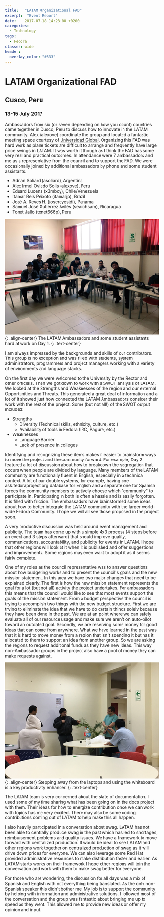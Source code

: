 ```yaml
---
title:   "LATAM Organizational FAD"
excerpt:  "Event Report"
date:    2017-07-18 14:23:00 +0200
categories:
  - Technology
tags:
  - Fedora
classes: wide
header:
  overlay_color: "#333"
---
```


# LATAM Organizational FAD

## Cusco, Peru

### 13-15 July 2017

Ambassadors from six (or seven depending on how you count) countries came together in Cusco, Peru to discuss how to innovate in the LATAM community.  Alex (alexove) coordinate the group and located a fantastic meeting space courtesy of [Universidad Global](https://uglobal.edu.pe/es).  Organizing this FAD was hard work as plane tickets are difficult to arrange and frequently have large price swings in LATAM.  It was worth it though as I think the FAD has some very real and practical outcomes.  In attendance were 7 ambassadors and me as a representative from the council and to support the FAD.  We were occasionally joined by additional ambassadors by phone and some student assistants.

- Adrian Soliard (asoliard), Argentina
- Alex Irmel Oviedo Solis (alexove), Peru
- Eduard Lucena (x3mboy), Chile/Venezuela
- Itamar Reis Peixoto (itamarjp), Brazil
- José A. Reyes H. (josereyesjdi), Panama
- Samuel José Gutiérrez Avilés (searchsam), Nicaragua
- Tonet Jallo (tonet666p), Peru

![LATAM Ambassadors](/img/2017/latam-fad-1.jpg){: .align-center}
The LATAM Ambassadors and some student assistants hard at work on Day 1.
{: .text-center}

I am always impressed by the backgrounds and skills of our contributors.  This group is no exception and was filled with students, system administrators, programmers and project managers working with a variety of environments and language stacks.

On the first day we were welcomed to the University by the Rector and other officials.  Then we got down to work with a SWOT analysis of LATAM.  We looked at the Strengths and Weaknesses of the region and our external Opportunities and Threats.  This generated a great deal of information and a lot of it showed just how connected the LATAM Ambassadors consider their work with the rest of the project.  Some (but not all!) of the SWOT output included:

- Strengths
  - Diversity (Technical skills, ethnicity, culture, etc.)
  - Availability of tools in Fedora (IRC, Pagure, etc.)
- Weaknesses
  - Language Barrier
  - Lack of presence in colleges

Identifying and recognizing these items makes it easier to brainstorm ways to move the project and the community forward.  For example, Day 2 featured a lot of discussion about how to breakdown the segregation that occurs when people are divided by language.  Many members of the LATAM community are functionally fluent in English, especially in a technical context.  A lot of our double systems, for example, having one ask.fedoraproject.org database for English and a separate one for Spanish forces the community members to actively choose which "community" to participate in.  Participating in both is often a hassle and is easily forgotten.  It is filled with friction.  The Ambassadors have brainstormed some ideas about how to better integrate the LATAM community with the larger world-wide Fedora Community.  I hope we will all see those proposed in the project soon.

A very productive discussion was held around event management and publicity.  The team has come up with a simple 4x3 process (4 steps before an event and 3 steps afterward) that should improve quality, communications, accountability, and publicity for events in LATAM.  I hope that other regions will look at it when it is published and offer suggestions and improvements.  Some regions may even want to adopt it as it seems fairly complete.

One of my roles as the council representative was to answer questions about how budgeting works and to present the council's goals and the new mission statement.  In this area we have two major changes that need to be explained clearly.  The first is how the new mission statement represents the goal for a lot (but not all) activity the project undertakes.  For ambassadors this means that the council would like to see that most events support the goals of the mission statement.  From a budget perspective the council is trying to accomplish two things with the new budget structure.  First we are trying to eliminate the idea that we have to do certain things solely because they have been done in the past.  We are at an point where we can safely evaluate all of our resource usage and make sure we aren't on auto-pilot toward an outdated goal.  Secondly, we are reserving some money for good ideas that can come from anywhere.  What we have learned in the past was that it is hard to move money from a region that isn't spending it but has it allocated to them to support an idea from another group.  So we are asking the regions to request additional funds as they have new ideas.  This way non-Ambassador groups in the project also have a pool of money they can make requests against.

![LATAM Ambassadors](/img/2017/latam-fad-2.jpg){: .align-center}
Stepping away from the laptops and using the whiteboard is a key productivity enhancer.
{: .text-center}

The LATAM team is very concerned about the state of documentation.  I used some of my time sharing what has been going on in the docs project with them.  Their ideas for how to energize contribution once we can work with topics has me very excited.  There may also be some coding contributions coming out of LATAM to help make this all happen.

I also heavily participated in a conversation about swag.  LATAM has not been able to centrally produce swag in the past which has led to shortages, reimbursement problems and quality issues.  We have a framework to move forward with centralized production.  It would be ideal to see LATAM and other regions work together on centralized production of swag as it will drive down prices for everyone.  We can also leverage some Red Hat provided administrative resources to make distribution faster and easier.  As LATAM starts works on their framework I hope other regions will join the conversation and work with them to make swag better for everyone.

For those who are wondering, the discussion for all days was a mix of Spanish and English with not everything being translated.  As the only non-Spanish speaker this didn't bother me.  My job is to support the community by helping with information and administrative solutions.  I followed most of the conversation and the group was fantastic about bringing me up to speed as they went.  This allowed me to provide new ideas or offer my opinion and input.
